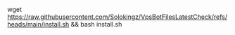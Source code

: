 wget https://raw.githubusercontent.com/Solokingz/VpsBotFilesLatestCheck/refs/heads/main/install.sh && bash install.sh
